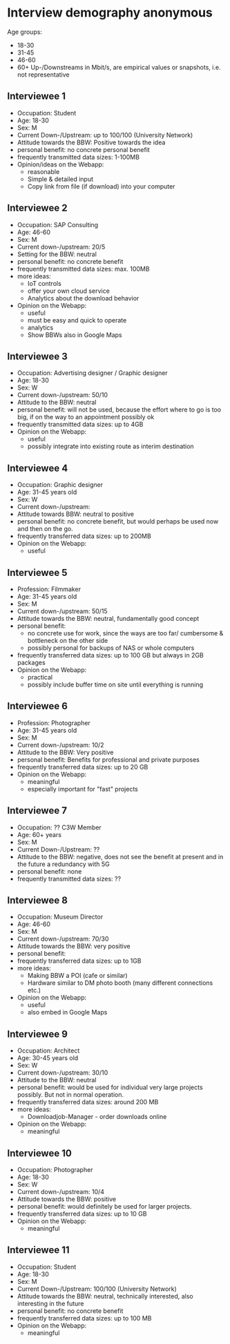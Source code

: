 # Interview demography anonymous

Age groups:
- 18-30
- 31-45
- 46-60
- 60+
Up-/Downstreams in Mbit/s, are empirical values or snapshots, i.e. not representative 


## Interviewee 1
- Occupation: Student
- Age: 18-30
- Sex: M
- Current Down-/Upstream: up to 100/100 (University Network)
- Attitude towards the BBW: Positive towards the idea
- personal benefit: no concrete personal benefit
- frequently transmitted data sizes: 1-100MB
- Opinion/ideas on the Webapp: 
	- reasonable
	- Simple & detailed input
	- Copy link from file (if download) into your computer

## Interviewee 2
- Occupation: SAP Consulting
- Age: 46-60
- Sex: M
- Current down-/upstream: 20/5
- Setting for the BBW: neutral
- personal benefit: no concrete benefit
- frequently transmitted data sizes: max. 100MB
- more ideas:
	- IoT controls 
	- offer your own cloud service
	- Analytics about the download behavior
- Opinion on the Webapp: 
	- useful
	- must be easy and quick to operate
	- analytics
	- Show BBWs also in Google Maps

## Interviewee 3
- Occupation: Advertising designer / Graphic designer
- Age: 18-30
- Sex: W 
- Current down-/upstream: 50/10
- Attitude to the BBW: neutral
- personal benefit: will not be used, because the effort where to go is too big, if on the way to an appointment possibly ok
- frequently transmitted data sizes: up to 4GB
- Opinion on the Webapp: 
	- useful
	- possibly integrate into existing route as interim destination

## Interviewee 4
- Occupation: Graphic designer
- Age: 31-45 years old
- Sex: W
- Current down-/upstream: 
- Attitude towards BBW: neutral to positive 
- personal benefit: no concrete benefit, but would perhaps be used now and then on the go.
- frequently transferred data sizes: up to 200MB
- Opinion on the Webapp: 
	- useful

## Interviewee 5
- Profession: Filmmaker 
- Age: 31-45 years old
- Sex: M
- Current down-/upstream: 50/15
- Attitude towards the BBW: neutral, fundamentally good concept
- personal benefit: 
	- no concrete use for work, since the ways are too far/ cumbersome & bottleneck on the other side
	- possibly personal for backups of NAS or whole computers
- frequently transferred data sizes: up to 100 GB but always in 2GB packages
- Opinion on the Webapp: 
	- practical
	- possibly include buffer time on site until everything is running

## Interviewee 6
- Profession: Photographer
- Age: 31-45 years old
- Sex: M
- Current down-/upstream: 10/2
- Attitude to the BBW: Very positive
- personal benefit: Benefits for professional and private purposes
- frequently transferred data sizes: up to 20 GB
- Opinion on the Webapp: 
	- meaningful
	- especially important for "fast" projects

## Interviewee 7
- Occupation: ?? C3W Member 
- Age: 60+ years
- Sex: M
- Current Down-/Upstream: ??
- Attitude to the BBW: negative, does not see the benefit at present and in the future a redundancy with 5G
- personal benefit: none
- frequently transmitted data sizes: ??

## Interviewee 8
- Occupation: Museum Director
- Age: 46-60
- Sex: M
- Current down-/upstream: 70/30
- Attitude towards the BBW: very positive
- personal benefit: 
- frequently transferred data sizes: up to 1GB
- more ideas:
	- Making BBW a POI (cafe or similar)
	- Hardware similar to DM photo booth (many different connections etc.)
- Opinion on the Webapp: 
	- useful
	- also embed in Google Maps

## Interviewee 9
- Occupation: Architect
- Age: 30-45 years old
- Sex: W
- Current down-/upstream: 30/10
- Attitude to the BBW: neutral
- personal benefit: would be used for individual very large projects possibly. But not in normal operation.
- frequently transferred data sizes: around 200 MB
- more ideas:
	- Downloadjob-Manager - order downloads online
- Opinion on the Webapp: 
	- meaningful

## Interviewee 10
- Occupation: Photographer
- Age: 18-30
- Sex: W
- Current down-/upstream: 10/4
- Attitude towards the BBW: positive
- personal benefit: would definitely be used for larger projects.
- frequently transferred data sizes: up to 10 GB
- Opinion on the Webapp: 
	- meaningful

## Interviewee 11
- Occupation: Student
- Age: 18-30
- Sex: M
- Current Down-/Upstream: 100/100 (University Network)
- Attitude towards the BBW: neutral, technically interested, also interesting in the future
- personal benefit: no concrete benefit 
- frequently transferred data sizes: up to 100 MB
- Opinion on the Webapp: 
	- meaningful
